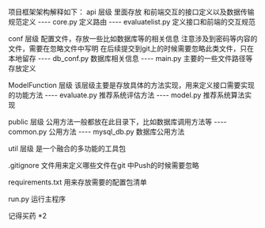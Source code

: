 ##
项目框架架构解释如下：
api  层级 里面存放 和前端交互的接口定义以及数据传输规范定义
---- core.py            定义路由
---- evaluatelist.py    定义接口和前端的交互规范

conf  层级
配置文件，存放一些比如数据库等的相关信息   注意涉及到密码等内容的文件，需要在忽略文件中写明
在后续提交到git上的时候需要忽略此类文件，只在本地留存
---- db_conf.py         数据库相关信息
---- main.py            主要的一些文件路径等存放定义

ModelFunction 层级
该层级主要是存放具体的方法实现，用来定义接口需要实现的功能方法
---- evaluate.py         推荐系统评估方法
---- model.py            推荐系统算法实现

public  层级
公用方法一般都放在此目录下，比如数据库调用方法等
---- common.py           公用方法
---- mysql_db.py         数据库公用方法

util 层级
是一个融合的多功能的工具包

.gitignore 文件用来定义哪些文件在git 中Push的时候需要忽略

requirements.txt 用来存放需要的配置包清单

run.py 运行主程序

记得买药 *2
